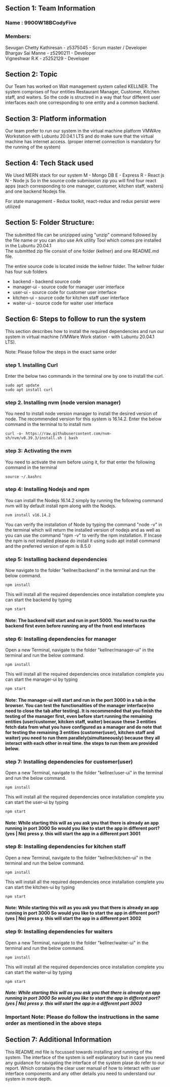 ## Section 1: Team Information

### Name : 9900W18BCodyFive
### Members:
Sevugan Chetty Kathiresan - z5375045 - Scrum master / Developer  
Bhargav Sai Manne - z5290211 -  Developer  
Vigneshwar R.K - z5252129 - Developer

## Section 2: Topic
Our Team has worked on Wait management system called KELLNER. The system comprises of four entities Restaurant Manager, Customer, Kitchen staff, and waiters. So the code is structred in a way that four different user interfaces each one corresponding to one entity and a common backend.

## Section 3: Platform information
Our team prefer to run our system in the virtual machine platform VMWAre Workstation with Lubuntu 20.04.1 LTS and do make sure that the virtual machine has internet access. (proper internet connection is mandatory for the running of the system)

## Section 4: Tech Stack used
We Used MERN stack for our system
M - Mongo DB
E - Express
R - React js
N - Node js
So in the source code submission zip you will find four react apps (each corresponding to one manager, customer, kitchen staff, waiters) and one backend Nodejs file.

For state management - Redux toolkit, react-redux and redux persist were utilized


## Section 5: Folder Structure:
The submitted file can be unizipped using "unzip" command followed by the file name or you can also use Ark utility Tool which comes pre installed in the Lubuntu 20.04.1  
The submitted zip file consist of one folder (kellner) and one README.md file.

The entire source code is located inside the kellner folder.
The kellner folder has four sub folders
* backend - backend source code
* manager-ui - source code for manager user interface
* user-ui - source code for customer user interface
* kitchen-ui - source code for kitchen staff user interface
* waiter-ui - source code for waiter user interface


## Section 6: Steps to follow to run the system
This section describes how to install the required dependencies and run our system in virtual machine (VMWare Work station - with Lubuntu 20.04.1 LTS).

Note: Please follow the steps in the exact same order

### step 1. Installing Curl
Enter the below two commands in the terminal one by one to install the curl.  

`sudo apt update`  
`sudo apt install curl` 

### step 2. Installing nvm (node version manager)
You need to install node version manager to install the desired version of node. The recommended version for this system is 16.14.2. Enter the below command in the terminal to to install nvm

`curl -o- https://raw.githubusercontent.com/nvm-sh/nvm/v0.39.3/install.sh | bash`  

### step 3: Activating the nvm
You need to activate the nvm before using it, for that enter the following command in the terminal  

`source ~/.bashrc`

### step 4: Installing Nodejs and npm
You can install the Nodejs 16.14.2 simply by running the following command nvm will by default install npm along with the Nodejs.

`nvm install v16.14.2`  

You can verify the installation of Node by typing the command "node -v" in the terminal which will return the installed version of nodejs and as well as you can use the command "npm -v" to verify the npm installation. If Incase the npm is not installed please do install it using sudo apt install command and the preferred version of npm is 8.5.0

### step 5: Installing backend dependencies
Now navigate to the folder "kellner/backend" in the terminal and run the below command.

`npm install`  

This will install all the required dependencies once installation complete you can start the backend by typing  

`npm start`  

#### Note: The backend will start and run in port 5000. You need to run the backend first even before running any of the front end interfaces

### step 6: Installing dependencies for manager
Open a new Terminal, navigate to the folder "kellner/manager-ui" in the terminal and run the below command.

`npm install`  

This will install all the required dependencies once installation complete you can start the manager-ui by typing  

`npm start`  

#### Note: The manager-ui will start and run in the port 3000 in a tab in the browser. You can test the functionalities of the manager interface(no need to close the tab after testing). It is recommended that you finish the testing of the manager first, even before start running the remaining entities (user/customer, kitcken staff, waiter) because these 3 entities fetch data from what you have configured as a manager and do note that for testing the remaining 3 entities (customer(user), kitchen staff and waiter) you need to run them parallely(simultaneously) because they all interact with each other in real time. the steps to run them are provided below.

### step 7: Installing dependencies for customer(user)
Open a new Terminal, navigate to the folder "kellner/user-ui" in the terminal and run the below command.

`npm install`  

This will install all the required dependencies once installation complete you can start the user-ui by typing  

`npm start`  

#### Note: While starting this will as you ask you that there is already an app running in port 3000 So would you like to start the app in different port? (yes | No) press y. this will start the app in a different port 3001

### step 8: Installing dependencies for kitchen staff
Open a new Terminal, navigate to the folder "kellner/kitchen-ui" in the terminal and run the below command.

`npm install`  

This will install all the required dependencies once installation complete you can start the kitchen-ui by typing  

`npm start`  

#### Note: While starting this will as you ask you that there is already an app running in port 3000 So would you like to start the app in different port? (yes | No) press y. this will start the app in a different port 3002

### step 9: Installing dependencies for  waiters
Open a new Terminal, navigate to the folder "kellner/waiter-ui" in the terminal and run the below command.

`npm install`  

This will install all the required dependencies once installation complete you can start the waiter-ui by typing  

`npm start`  

##### Note: While starting this will as you ask you that there is already an app running in port 3000 So would you like to start the app in different port? (yes | No) press y. this will start the app in a different port 3003


### Important Note: Please do follow the instructions in the same order as mentioned in the above steps

## Section 7: Additional Information
This README.md file is focussed towards installing and running of the system. The interface of the system is self explanatory but in case you need any guidance for navigating the interface of the system plase do refer to our report. Which conatains the clear user manual of how to interact with user interface components and any other details you need to understand our system in more depth.












